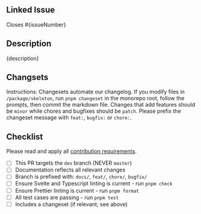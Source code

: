 ## Linked Issue

Closes #{issueNumber}

## Description

{description}

## Changsets

Instructions: Changesets automate our changelog. If you modify files in `/package/skeleton`, run `pnpm changeset` in the monorepo root, follow the prompts, then commit the markdown file. Changes that add features should be `minor` while chores and bugfixes should be `patch`. Please prefix the changeset message with `feat:`, `bugfix:` or `chore:`.

## Checklist

Please read and apply all [contribution requirements](https://www.skeleton.dev/docs/contributing).

- [ ] This PR targets the `dev` branch (NEVER `master`)
- [ ] Documentation reflects all relevant changes
- [ ] Branch is prefixed with: `docs/`, `feat/`, `chore/`, `bugfix/`
- [ ] Ensure Svelte and Typescript linting is current - run `pnpm check`
- [ ] Ensure Prettier linting is current - run `pnpm format`
- [ ] All test cases are passing - run `pnpm test`
- [ ] Includes a changeset (if relevant; see above)
